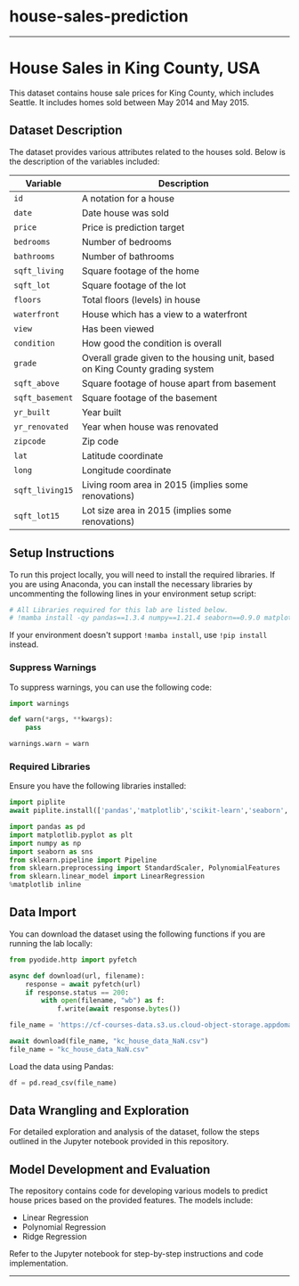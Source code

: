 # house-sales-prediction

---

# House Sales in King County, USA

This dataset contains house sale prices for King County, which includes Seattle. It includes homes sold between May 2014 and May 2015.

## Dataset Description

The dataset provides various attributes related to the houses sold. Below is the description of the variables included:

| Variable        | Description                                           |
| --------------- | ----------------------------------------------------- |
| `id`            | A notation for a house                                |
| `date`          | Date house was sold                                   |
| `price`         | Price is prediction target                            |
| `bedrooms`      | Number of bedrooms                                    |
| `bathrooms`     | Number of bathrooms                                   |
| `sqft_living`   | Square footage of the home                            |
| `sqft_lot`      | Square footage of the lot                             |
| `floors`        | Total floors (levels) in house                        |
| `waterfront`    | House which has a view to a waterfront                |
| `view`          | Has been viewed                                       |
| `condition`     | How good the condition is overall                     |
| `grade`         | Overall grade given to the housing unit, based on King County grading system |
| `sqft_above`    | Square footage of house apart from basement           |
| `sqft_basement` | Square footage of the basement                        |
| `yr_built`      | Year built                                            |
| `yr_renovated`  | Year when house was renovated                         |
| `zipcode`       | Zip code                                              |
| `lat`           | Latitude coordinate                                   |
| `long`          | Longitude coordinate                                  |
| `sqft_living15` | Living room area in 2015 (implies some renovations)   |
| `sqft_lot15`    | Lot size area in 2015 (implies some renovations)      |

## Setup Instructions

To run this project locally, you will need to install the required libraries. If you are using Anaconda, you can install the necessary libraries by uncommenting the following lines in your environment setup script:

```bash
# All Libraries required for this lab are listed below. 
# !mamba install -qy pandas==1.3.4 numpy==1.21.4 seaborn==0.9.0 matplotlib==3.5.0 scikit-learn==0.20.1
```

If your environment doesn't support `!mamba install`, use `!pip install` instead.

### Suppress Warnings

To suppress warnings, you can use the following code:

```python
import warnings

def warn(*args, **kwargs):
    pass

warnings.warn = warn
```

### Required Libraries

Ensure you have the following libraries installed:

```python
import piplite
await piplite.install(['pandas','matplotlib','scikit-learn','seaborn', 'numpy'])

import pandas as pd
import matplotlib.pyplot as plt
import numpy as np
import seaborn as sns
from sklearn.pipeline import Pipeline
from sklearn.preprocessing import StandardScaler, PolynomialFeatures
from sklearn.linear_model import LinearRegression
%matplotlib inline
```

## Data Import

You can download the dataset using the following functions if you are running the lab locally:

```python
from pyodide.http import pyfetch

async def download(url, filename):
    response = await pyfetch(url)
    if response.status == 200:
        with open(filename, "wb") as f:
            f.write(await response.bytes())

file_name = 'https://cf-courses-data.s3.us.cloud-object-storage.appdomain.cloud/IBMDeveloperSkillsNetwork-DA0101EN-SkillsNetwork/labs/FinalModule_Coursera/data/kc_house_data_NaN.csv'

await download(file_name, "kc_house_data_NaN.csv")
file_name = "kc_house_data_NaN.csv"
```

Load the data using Pandas:

```python
df = pd.read_csv(file_name)
```

## Data Wrangling and Exploration

For detailed exploration and analysis of the dataset, follow the steps outlined in the Jupyter notebook provided in this repository.

## Model Development and Evaluation

The repository contains code for developing various models to predict house prices based on the provided features. The models include:

- Linear Regression
- Polynomial Regression
- Ridge Regression

Refer to the Jupyter notebook for step-by-step instructions and code implementation.

---
